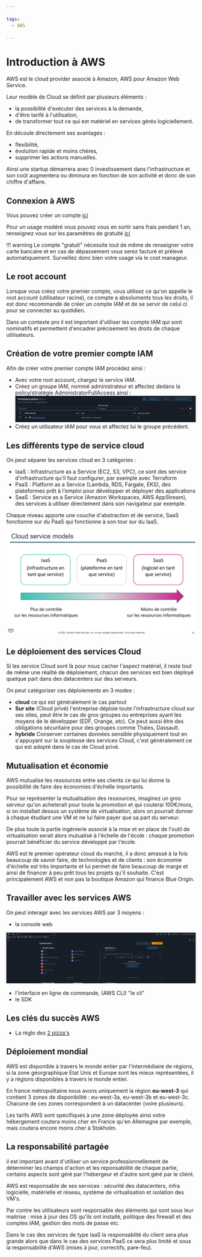 ```yaml
---

tags:
  - AWS

---
```


# Introduction à AWS

AWS est le cloud provider associé à Amazon, AWS pour Amazon Web Service.

Leur modèle de Cloud se définit par plusieurs éléments :

- la possibilité d'exécuter des services à la demande,
- d'être tarifé à l'utilisation,
- de transformer tout ce qui est matériel en services gérés logiciellement.

En découle directement ses avantages :

- flexibilité,
- évolution rapide et moins chères,
- supprimer les actions manuelles.

Ainsi une startup démarrera avec 0 investissement dans l'infrastructure et son coût augmentera ou diminura en fonction de son activité et donc de son chiffre d'affaire.

## Connexion à AWS

Vous pouvez créer un compte [ici](https://aws.amazon.com)

Pour un usage modéré vous pouvez vous en sortir sans frais pendant 1 an, renseignez vous sur les paramètres de gratuité [ici](https://aws.amazon.com/fr/free)

!!! warning
    Le compte "gratuit" nécessite tout de même de renseigner votre carte bancaire et en cas de dépassement vous serez facturé et prélevé automatiquement. Surveillez donc bien votre usage via le cost manageur.

## Le root account

Lorsque vous créez votre premier compte, vous utilisez ce qu'on appelle le root account (utilisateur racine), ce compte a absoluments tous les droits, il est donc recommandé de créer un compte IAM et de se servir de celui ci pour se connecter au quotidien.

Dans un contexte pro il est important d'utiliser les compte IAM qui sont nominatifs et permettent d'encadrer précisement les droits de chaque utilisateurs.

## Création de votre premier compte IAM

Afin de créer votre premier compte IAM procédez ainsi :

- Avec votre root account, chargez le service IAM.
- Créez un groupe IAM, nommé administrateur et affectez dedans la policy/stratégie AdministratorFullAccess ainsi :
![alt text](image-7.png)
- Créez un utilisateur IAM pour vous et affectez lui le groupe précédent.


## Les différents type de service cloud

On peut séparer les services cloud en 3 catégories :

- IaaS : Infrastructure as a Service (EC2, S3, VPC), ce sont des service d'infrastructure qu'il faut configurer, par exemple avec Terraform
- PaaS : Platform as a Service (Lambda, RDS, Fargate, EKS), des plateformes prêt à l'emploi pour développer et déployer des applications
- SaaS : Service as a Service (Amazon Workspaces, AWS AppStream), des services à utiliser directement dans son navigateur par exemple.

Chaque niveau apporte une couche d'abstraction et de service, SaaS fonctionne sur du PaaS qui fonctionne à son tour sur du IaaS.

![alt text](image-3.png)

## Le déploiement des services Cloud

Si les service Cloud sont là pour nous cacher l'aspect matériel, il reste tout de même une réalité de déploiement, chacun des services est bien déployé quelque part dans des datacenters sur des serveurs.

On peut catégoriser ces déploiements en 3 modes :

- **cloud** ce qui est généralement le cas partout 
- **Sur site** (Cloud privé) l'entreprise déploie toute l'infrastructure cloud sur ses sites, peut être le cas de gros groupes ou entreprises ayant les moyens de le développer (EDF, Orange, etc). Ce peut aussi être des obligations sécuritaire pour des groupes comme Thales, Dassault.
- **hybride** Conserver certaines données sensible physiquement tout en s'appuyant sur la souplesse des services Cloud, c'est généralement ce qui est adopté dans le cas de Cloud privé.

## Mutualisation et économie

AWS mutualise les ressources entre ses clients ce qui lui donne la possibilité de faire des économies d'échelle importants.

Pour se représenter la mutualisation des ressources, imaginez un gros serveur qu'on acheterait pour toute la promotion et qui couterai 100€/mois, si on installait dessus un système de virtualisation, alors on pourrait donner à chaque étudiant une VM et ne lui faire payer que sa part du serveur.

De plus toute la partie ingénierie associé à la mise et en place de l'outil de virtualisation serait alors mutualisé à l'échelle de l'école : chaque promotion pourrait bénéficier du service développé par l'école.

AWS est le premier opérateur cloud du marché, il a donc amassé à la fois beaucoup de savoir faire, de technologies et de clients : son économie d'échelle est très importante et lui permet de faire beaucoup de marge et ainsi de financer à peu prêt tous les projets qu'il souhaite. C'est principalement AWS et non pas la boutique Amazon qui finance Blue Origin.

## Travailler avec les services AWS

On peut interagir avec les services AWS par 3 moyens :

- la console web

![alt text](image-2.png)

- l'interface en ligne de commande, (AWS CLI) "le cli"
- le SDK

## Les clés du succès AWS

- La règle des [2 pizza's](https://aws.amazon.com/fr/executive-insights/content/amazon-two-pizza-team/)

## Déploiement mondial

AWS est disponible à travers le monde entier par l'intermédiaire de régions, si la zone géorgraphique Etat Unis et Europe sont les mieux représentées, il y a régions disponibles à travers le monde entier.

En france métropolitaine nous avons uniquement la région **eu-west-3** qui contient 3 zones de disponibilité : eu-west-3a, eu-west-3b et eu-west-3c. Chacune de ces zones correspondent à un datacenter (voire plusieurs).

Les tarifs AWS sont spécifiques à une zone déployée ainsi votre hébergement coutera moins cher en France qu'en Allemagne par exemple, mais coutera encore moins cher à Stokholm.

## La responsabilité partagée

il est important avant d'utiliser un service professionnellement de déterminer les champs d'action et les reponsabilité de chaque partie, certains aspects sont géré par l'hébergeur et d'autre sont géré par le client.

AWS est responsable de ses services : sécurité des datacenters, infra logicielle, matérielle et réseau, système de virtualisation et isolation des VM's.

Par contre les utilisateurs sont responsable des éléments qui sont sous leur maitrise : mise à jour des OS qu'ils ont installé, politique des firewall et des comptes IAM, gestion des mots de passe etc.

Dans le cas des services de type IaaS la responsablité du client sera plus grande alors que dans le cas des services PaaS ce sera plus limité et sous la responsabilité d'AWS (mises à jour, correctifs, pare-feu).

